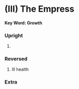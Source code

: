 # (III) The Empress

#### Key Word: Growth



### Upright

1) 



### Reversed

1) Ill health



### Extra

